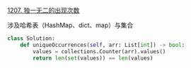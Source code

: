 [1207. 独一无二的出现次数](https://leetcode-cn.com/problems/unique-number-of-occurrences/)

涉及哈希表（HashMap、dict、map）与集合
```python
class Solution:
    def uniqueOccurrences(self, arr: List[int]) -> bool:
        values = collections.Counter(arr).values()
        return len(set(values)) == len(values)
```